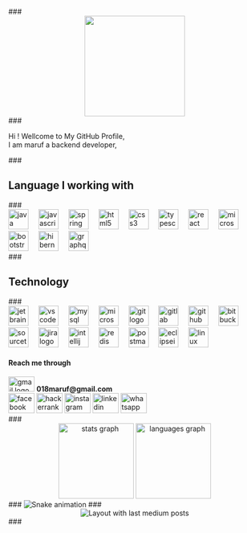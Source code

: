 <p align="center"></p>
###
<div align="center">
    <img height="200" src="https://media.giphy.com/media/3iyKHMIKg5VWG6qHUm/giphy.gif">
</div>
###
<p align="left">
    Hi !  Wellcome to My GitHub Profile,
    <br>
    I am maruf a backend developer,
</p>
###
<h2 align="left">Language I working with</h2>
###
<div align="left">
    <img src="https://cdn.jsdelivr.net/gh/devicons/devicon/icons/java/java-original.svg" height="40" alt="java logo">
    <img width="12">
    <img src="https://cdn.jsdelivr.net/gh/devicons/devicon/icons/javascript/javascript-original.svg" height="40" alt="javascript logo">
    <img width="12">
    <img src="https://cdn.jsdelivr.net/gh/devicons/devicon/icons/spring/spring-original.svg" height="40" alt="spring logo">
    <img width="12">
    <img src="https://cdn.jsdelivr.net/gh/devicons/devicon/icons/html5/html5-original.svg" height="40" alt="html5 logo">
    <img width="12">
    <img src="https://cdn.jsdelivr.net/gh/devicons/devicon/icons/css3/css3-original.svg" height="40" alt="css3 logo">
    <img width="12">
    <img src="https://cdn.jsdelivr.net/gh/devicons/devicon/icons/typescript/typescript-original.svg" height="40" alt="typescript logo">
    <img width="12">
    <img src="https://cdn.jsdelivr.net/gh/devicons/devicon/icons/react/react-original.svg" height="40" alt="react logo">
    <img width="12">
    <img src="https://cdn.simpleicons.org/microsoftsqlserver/CC2927" height="40" alt="microsoftsqlserver logo">
    <img width="12">
    <img src="https://cdn.simpleicons.org/bootstrap/7952B3" height="40" alt="bootstrap logo">
    <img width="12">
    <img src="https://skillicons.dev/icons?i=hibernate" height="40" alt="hibernate logo">
    <img width="12">
    <img src="https://skillicons.dev/icons?i=graphql" height="40" alt="graphql logo">
</div>
###
<h2 align="left">Technology</h2>
###
<div align="left">
    <img src="https://cdn.jsdelivr.net/gh/devicons/devicon/icons/jetbrains/jetbrains-original.svg" height="40" alt="jetbrains logo">
    <img width="12">
    <img src="https://cdn.jsdelivr.net/gh/devicons/devicon/icons/vscode/vscode-original.svg" height="40" alt="vscode logo">
    <img width="12">
    <img src="https://cdn.jsdelivr.net/gh/devicons/devicon/icons/mysql/mysql-original.svg" height="40" alt="mysql logo">
    <img width="12">
    <img src="https://cdn.jsdelivr.net/gh/devicons/devicon/icons/microsoftsqlserver/microsoftsqlserver-plain.svg" height="40" alt="microsoftsqlserver logo">
    <img width="12">
    <img src="https://cdn.jsdelivr.net/gh/devicons/devicon/icons/git/git-original.svg" height="40" alt="git logo">
    <img width="12">
    <img src="https://cdn.jsdelivr.net/gh/devicons/devicon/icons/gitlab/gitlab-original.svg" height="40" alt="gitlab logo">
    <img width="12">
    <img src="https://cdn.jsdelivr.net/gh/devicons/devicon/icons/github/github-original.svg" height="40" alt="github logo">
    <img width="12">
    <img src="https://cdn.jsdelivr.net/gh/devicons/devicon/icons/bitbucket/bitbucket-original.svg" height="40" alt="bitbucket logo">
    <img width="12">
    <img src="https://cdn.jsdelivr.net/gh/devicons/devicon/icons/sourcetree/sourcetree-original.svg" height="40" alt="sourcetree logo">
    <img width="12">
    <img src="https://cdn.jsdelivr.net/gh/devicons/devicon/icons/jira/jira-original.svg" height="40" alt="jira logo">
    <img width="12">
    <img src="https://cdn.jsdelivr.net/gh/devicons/devicon/icons/intellij/intellij-original.svg" height="40" alt="intellij logo">
    <img width="12">
    <img src="https://cdn.jsdelivr.net/gh/devicons/devicon/icons/redis/redis-original.svg" height="40" alt="redis logo">
    <img width="12">
    <img src="https://skillicons.dev/icons?i=postman" height="40" alt="postman logo">
    <img width="12">
    <img src="https://skillicons.dev/icons?i=eclipse" height="40" alt="eclipseide logo">
    <img width="12">
    <img src="https://skillicons.dev/icons?i=linux" height="40" alt="linux logo">
</div>
<h4 align="left">Reach me through</h4>
<div align="left">
    <div align="left">
        <img
            src="https://raw.githubusercontent.com/maurodesouza/profile-readme-generator/master/src/assets/icons/social/gmail/default.svg"
            width="52"
            height="30"
            alt="gmail logo"
        >
        <span><strong>018maruf@gmail.com</strong></span>        
    </div>
    <img
        src="https://raw.githubusercontent.com/maurodesouza/profile-readme-generator/master/src/assets/icons/social/facebook/default.svg"
        width="52"
        height="40"
        alt="facebook logo"
    >
    <img
        src="https://raw.githubusercontent.com/maurodesouza/profile-readme-generator/master/src/assets/icons/social/hackerrank/default.svg"
        width="52"
        height="40"
        alt="hackerrank logo"
    >
    <img
        src="https://raw.githubusercontent.com/maurodesouza/profile-readme-generator/master/src/assets/icons/social/instagram/default.svg"
        width="52"
        height="40"
        alt="instagram logo"
    >
    <img
        src="https://raw.githubusercontent.com/maurodesouza/profile-readme-generator/master/src/assets/icons/social/linkedin/default.svg"
        width="52"
        height="40"
        alt="linkedin logo"
    >
    <img
        src="https://raw.githubusercontent.com/maurodesouza/profile-readme-generator/master/src/assets/icons/social/whatsapp/default.svg"
        width="52"
        height="40"
        alt="whatsapp logo"
    >
</div>
###
<div align="center">
    <img src="https://github-readme-stats.vercel.app/api?username=maruf409&hide_title=false&hide_rank=false&show_icons=true&include_all_commits=true&count_private=true&disable_animations=false&theme=dracula&locale=en&hide_border=false&order=1" height="150" alt="stats graph">
    <img src="https://github-readme-stats.vercel.app/api/top-langs?username=maruf409&locale=en&hide_title=false&layout=compact&card_width=320&langs_count=5&theme=dracula&hide_border=false&order=2" height="150" alt="languages graph">
</div>
###
<img src="https://raw.githubusercontent.com/maruf409/maruf409/output/snake.svg" alt="Snake animation">
###
<div align="center">
    <img src="https://github-read-medium-git-main.pahlevikun.vercel.app/latest?limit=4&username=https://github.com/maruf409" alt="Layout with last medium posts">
</div>
###

